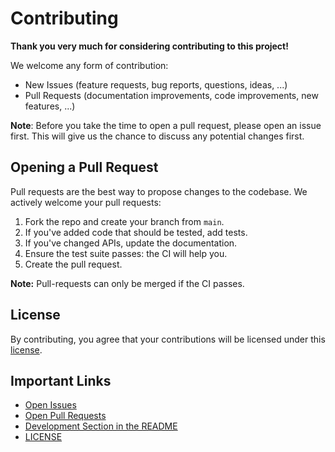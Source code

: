 # Contributing

**Thank you very much for considering contributing to this project!**

We welcome any form of contribution:

- New Issues (feature requests, bug reports, questions, ideas, ...)
- Pull Requests (documentation improvements, code improvements, new features,
  ...)

**Note**: Before you take the time to open a pull request, please open an issue
first. This will give us the chance to discuss any potential changes first.

## Opening a Pull Request

Pull requests are the best way to propose changes to the codebase. We actively
welcome your pull requests:

1. Fork the repo and create your branch from `main`.
2. If you've added code that should be tested, add tests.
3. If you've changed APIs, update the documentation.
4. Ensure the test suite passes: the CI will help you.
5. Create the pull request.

**Note:** Pull-requests can only be merged if the CI passes.

## License

By contributing, you agree that your contributions will be licensed under this
[license](LICENSE).

## Important Links

- [Open Issues](https://github.com/sdsc-ordes/fuzon/issues)
- [Open Pull Requests](https://github.com/sdsc-ordes/fuzon/pulls)
- [Development Section in the README](https://github.com/sdsc-ordes/fuzon#development)
- [LICENSE](https://github.com/sdsc-ordes/fuzon/blob/main/LICENSE)
